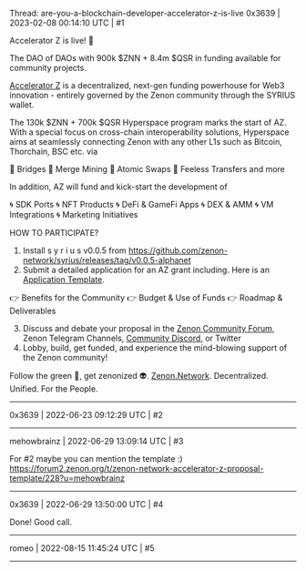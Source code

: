 Thread: are-you-a-blockchain-developer-accelerator-z-is-live
0x3639 | 2023-02-08 00:14:10 UTC | #1

Accelerator Z is live! 🚀

The DAO of DAOs with 900k $ZNN + 8.4m $QSR in funding available for community projects.

[Accelerator Z](https://medium.com/@zenon.network/hyperspace-x-accelerator-z-towards-a-dao-of-daos-38dfad496365) is a decentralized, next-gen funding powerhouse for Web3 innovation - entirely governed by the Zenon community through the SYRIUS wallet.

The 130k $ZNN + 700k $QSR Hyperspace program marks the start of AZ. With a special focus on cross-chain interoperability solutions, Hyperspace aims at seamlessly connecting Zenon with any other L1s such as Bitcoin, Thorchain, BSC etc. via

🔄 Bridges
🔄 Merge Mining
🔄 Atomic Swaps
🔄 Feeless Transfers and more

In addition, AZ will fund and kick-start the development of

🌀 SDK Ports
🌀 NFT Products
🌀 DeFi & GameFi Apps
🌀 DEX & AMM
🌀 VM Integrations
🌀 Marketing Initiatives

HOW TO PARTICIPATE?

1) Install s y r i u s v0.0.5 from https://github.com/zenon-network/syrius/releases/tag/v0.0.5-alphanet
2) Submit a detailed application for an AZ grant including.  Here is an [Application Template](https://forum2.zenon.org/t/zenon-network-accelerator-z-proposal-template/228).

👉 Benefits for the Community
👉 Budget & Use of Funds
👉 Roadmap & Deliverables

3) Discuss and debate your proposal in the [Zenon Community Forum,](https://forum2.zenon.org/c/accelerator-z/17) Zenon Telegram Channels, [Community Discord](https://discord.gg/bbf3xtjUh4), or Twitter
4) Lobby, build, get funded, and experience the mind-blowing support of the Zenon community!

Follow the green 🐇, get zenonized 👽. [Zenon.Network](https://Zenon.network). Decentralized. Unified. For the People.

-------------------------

0x3639 | 2022-06-23 09:12:29 UTC | #2



-------------------------

mehowbrainz | 2022-06-29 13:09:14 UTC | #3

For #2 maybe you can mention the template :) https://forum2.zenon.org/t/zenon-network-accelerator-z-proposal-template/228?u=mehowbrainz

-------------------------

0x3639 | 2022-06-29 13:50:00 UTC | #4

Done!  Good call.

-------------------------

romeo | 2022-08-15 11:45:24 UTC | #5



-------------------------


